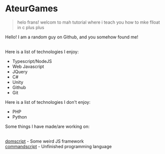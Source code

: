 # AteurGames
> helo frans! welcom to mah tutorial where i teach you how to mke flloat in c plus plus

Hello!
I am a random guy on Github, and you somehow found me!<br/><br/>

Here is a list of technologies I enjoy:
- Typescript/NodeJS
- Web Javascript
- JQuery
- C#
- Unity
- Github
- Git

Here is a list of technologies I don't enjoy:
- PHP
- Python

Some things I have made/are working on:<br/><br/>

[domscript](https://ateurgames.github.io/domscript) - Some weird JS framework<br/>
[commandscript](https://github.com/AteurGames/commandscript) - Unfinished programming language
